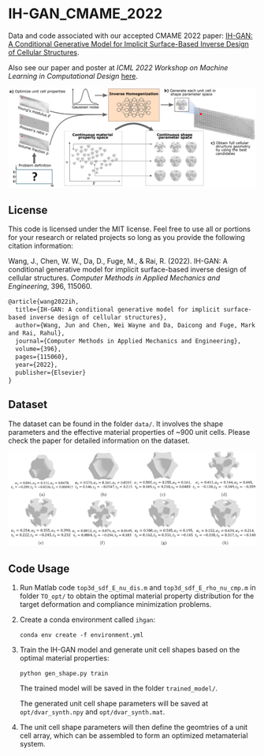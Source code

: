 # IH-GAN_CMAME_2022
Data and code associated with our accepted CMAME 2022 paper: [IH-GAN: A Conditional Generative Model for Implicit Surface-Based Inverse Design of Cellular Structures](https://arxiv.org/pdf/2103.02588.pdf).

Also see our paper and poster at _ICML 2022 Workshop on Machine Learning in Computational Design_ [here](https://drive.google.com/drive/folders/1ZTo3-fOIBHGWAp6WwWkKhcdZCEfqq8V4?usp=sharing).

![Alt text](ihgan.png)

## License
This code is licensed under the MIT license. Feel free to use all or portions for your research or related projects so long as you provide the following citation information:

Wang, J., Chen, W. W., Da, D., Fuge, M., & Rai, R. (2022). IH-GAN: A conditional generative model for implicit surface-based inverse design of cellular structures. _Computer Methods in Applied Mechanics and Engineering_, 396, 115060.

	@article{wang2022ih,
	  title={IH-GAN: A conditional generative model for implicit surface-based inverse design of cellular structures},
	  author={Wang, Jun and Chen, Wei Wayne and Da, Daicong and Fuge, Mark and Rai, Rahul},
	  journal={Computer Methods in Applied Mechanics and Engineering},
	  volume={396},
	  pages={115060},
	  year={2022},
	  publisher={Elsevier}
	}

## Dataset

The dataset can be found in the folder `data/`. It involves the shape parameters and the effective material properties of ~900 unit cells. Please check the paper for detailed information on the dataset.

![Alt text](data.png)

## Code Usage

1. Run Matlab code `top3d_sdf_E_nu_dis.m` and `top3d_sdf_E_rho_nu_cmp.m` in folder `TO_opt/` to obtain the optimal material property distribution for the target deformation and compliance minimization problems. 
<!-- The optimal material properties will be saved at `opt/tgt_prp.mat`. -->

2. Create a conda environment called `ihgan`:

   ```
   conda env create -f environment.yml
   ```

3. Train the IH-GAN model and generate unit cell shapes based on the optimal material properties:

   ```
   python gen_shape.py train
   ```

   The trained model will be saved in the folder `trained_model/`. 
   
   The generated unit cell shape parameters will be saved at `opt/dvar_synth.npy` and `opt/dvar_synth.mat`.
   
4. The unit cell shape parameters will then define the geomtries of a unit cell array, which can be assembled to form an optimized metamaterial system.
